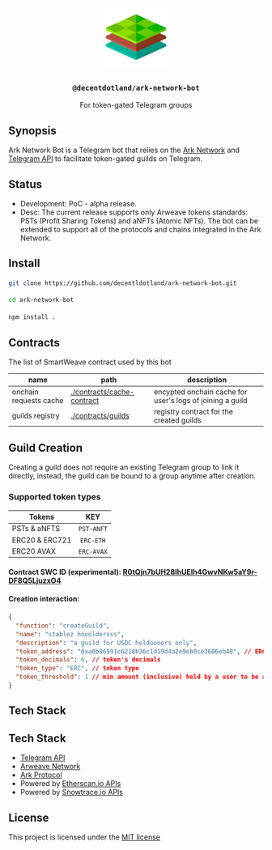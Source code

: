 <p align="center">
  <a href="https://decent.land">
    <img src="./img/logo25.png" height="124">
  </a>
  <h3 align="center"><code>@decentdotland/ark-network-bot</code></h3>
  <p align="center">For token-gated Telegram groups</p>
</p>

## Synopsis
Ark Network Bot is a Telegram bot that relies on the [Ark Network](https://github.com/decentldotland/ark-network) and [Telegram API](https://core.telegram.org/) to facilitate token-gated guilds on Telegram.

## Status
- Development: PoC - alpha release.
- Desc: The current release supports only Arweave tokens standards: PSTs (Profit Sharing Tokens) and aNFTs (Atomic NFTs). The bot can be extended to support
all of the protocols and chains integrated in the Ark Network.

## Install
```sh
git clone https://github.com/decentldotland/ark-network-bot.git

cd ark-network-bot

npm install .
```

## Contracts 
The list of SmartWeave contract used by this bot

| name  | path | description |
| ------------- |-------------| ------------- |
| onchain requests cache      | [./contracts/cache-contract](./contracts/cache-contract) | encypted onchain cache for user's logs of joining a guild |
| guilds registry      | [./contracts/guilds](./contracts/guilds)    | registry contract for the created guilds |


## Guild Creation
Creating a guild does not require an existing Telegram group to link it directly, instead, the guild can be bound to a group anytime after creation.

### Supported token types

| Tokens  | KEY |
| ------------- |:-------------:|
| PSTs & aNFTS      | `PST-ANFT`     |
| ERC20 & ERC721      | `ERC-ETH`     |
| ERC20 AVAX | `ERC-AVAX` |

#### Contract SWC ID (experimental): [R0tQjn7bUH28IhUElh4GwvNKw5aY9r-DF8Q5LjuzxO4](https://viewblock.io/arweave/address/R0tQjn7bUH28IhUElh4GwvNKw5aY9r-DF8Q5LjuzxO4?tab=state)
#### Creation interaction:

```json
{
  "function": "createGuild",
  "name": "stablez hoooldersss",
  "description": "a guild for USDC holdoooors only",
  "token_address": "0xa0b86991c6218b36c1d19d4a2e9eb0ce3606eb48", // ERC20 USDC contract address
  "token_decimals": 6, // token's decimals
  "token_type": "ERC", // token type
  "token_threshold": 1 // min amount (inclusive) held by a user to be able to join the guild
}

```

## Tech Stack
## Tech Stack
- [Telegram API](https://core.telegram.org/)
- [Arweave Network](https://arweave.org)
- [Ark Protocol](https://github.com/decentldotland/ark-network)
- Powered by [Etherscan.io APIs](https://docs.etherscan.io/)
- Powered by [Snowtrace.io APIs](https://snowtrace.io/apis)

## License
This project is licensed under the [MIT license](./LICENSE)
